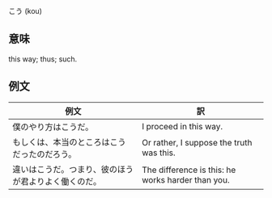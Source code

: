 こう (kou)

## 意味

this way; thus; such.

## 例文

|例文|訳|
| --- | --- |
|僕のやり方はこうだ。|I proceed in this way.|
|もしくは、本当のところはこうだったのだろう。|Or rather, I suppose the truth was this.|
|違いはこうだ。つまり、彼のほうが君よりよく働くのだ。|The difference is this: he works harder than you.|